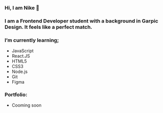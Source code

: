 ### Hi, I am Nike 🌱

### I am a Frontend Developer student with a background in Garpic Design. It feels like a perfect match.
 
### I’m currently learning; 
- JavaScript
- React.JS
- HTML5
- CSS3
- Node.js
- Git
- Figma



### Portfolio: 
- Cooming soon


